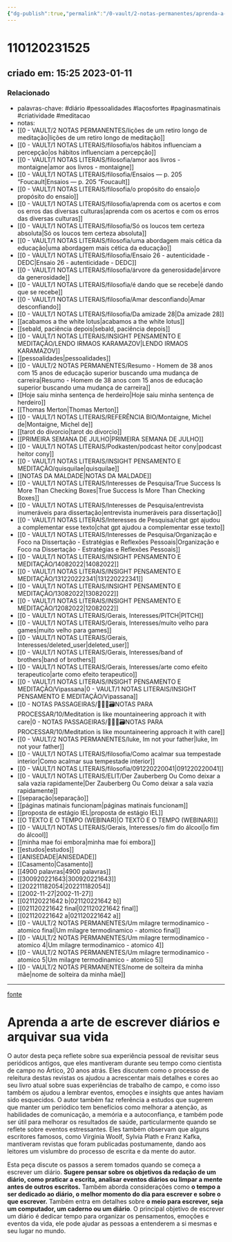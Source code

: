 ```yaml
---
{"dg-publish":true,"permalink":"/0-vault/2-notas-permanentes/aprenda-a-arte-de-escrever-diarios-e-arquivar-sua-vida/","tags":["permanente","diário","pessoalidades","laçosfortes","paginasmatinais","criatividade","meditacao"],"dgHomeLink":true,"dgShowLocalGraph":true,"dgShowFileTree":true,"dgEnableSearch":true,"noteIcon":""}
---
```


# 110120231525
## criado em: 15:25 2023-01-11

### Relacionado
- palavras-chave: #diário #pessoalidades #laçosfortes #paginasmatinais #criatividade #meditacao 
- notas: 
- [[0 - VAULT/2 NOTAS PERMANENTES/lições de um retiro longo de meditação\|lições de um retiro longo de meditação]]
- [[0 - VAULT/1 NOTAS LITERAIS/filosofia/os hábitos influenciam a percepção\|os hábitos influenciam a percepção]]
- [[0 - VAULT/1 NOTAS LITERAIS/filosofia/amor aos livros - montaigne\|amor aos livros - montaigne]]
- [[0 - VAULT/1 NOTAS LITERAIS/filosofia/Ensaios — p. 205 “Foucault\|Ensaios — p. 205 “Foucault]]
- [[0 - VAULT/1 NOTAS LITERAIS/filosofia/o propósito do ensaio\|o propósito do ensaio]]
- [[0 - VAULT/1 NOTAS LITERAIS/filosofia/aprenda com os acertos e com os erros das diversas culturas\|aprenda com os acertos e com os erros das diversas culturas]]
- [[0 - VAULT/1 NOTAS LITERAIS/filosofia/Só os loucos tem certeza absoluta\|Só os loucos tem certeza absoluta]]
- [[0 - VAULT/1 NOTAS LITERAIS/filosofia/uma abordagem mais cética da educação\|uma abordagem mais cética da educação]]
- [[0 - VAULT/1 NOTAS LITERAIS/filosofia/Ensaio 26 - autenticidade - DEDC\|Ensaio 26 - autenticidade - DEDC]]
- [[0 - VAULT/1 NOTAS LITERAIS/filosofia/árvore da generosidade\|árvore da generosidade]]
- [[0 - VAULT/1 NOTAS LITERAIS/filosofia/é dando que se recebe\|é dando que se recebe]]
- [[0 - VAULT/1 NOTAS LITERAIS/filosofia/Amar desconfiando\|Amar desconfiando]]
- [[0 - VAULT/1 NOTAS LITERAIS/filosofia/Da amizade 28\|Da amizade 28]]
- [[acabamos a the white lotus\|acabamos a the white lotus]]
- [[sebald, paciência depois\|sebald, paciência depois]]
- [[0 - VAULT/1 NOTAS LITERAIS/INSIGHT PENSAMENTO E MEDITAÇÃO/LENDO IRMAOS KARAMAZOV\|LENDO IRMAOS KARAMAZOV]]
- [[pessoalidades\|pessoalidades]]
- [[0 - VAULT/2 NOTAS PERMANENTES/Resumo - Homem de 38 anos com 15 anos de educação superior buscando uma mudança de carreira\|Resumo - Homem de 38 anos com 15 anos de educação superior buscando uma mudança de carreira]]
- [[Hoje saiu minha sentença de herdeiro\|Hoje saiu minha sentença de herdeiro]]
- [[Thomas Merton\|Thomas Merton]]
- [[0 - VAULT/1 NOTAS LITERAIS/REFERÊNCIA BIO/Montaigne, Michel de\|Montaigne, Michel de]]
- [[tarot do divorcio\|tarot do divorcio]]
- [[PRIMEIRA SEMANA DE JULHO\|PRIMEIRA SEMANA DE JULHO]]
- [[0 - VAULT/1 NOTAS LITERAIS/Podkasten/podcast heitor cony\|podcast heitor cony]]
- [[0 - VAULT/1 NOTAS LITERAIS/INSIGHT PENSAMENTO E MEDITAÇÃO/quisquilae\|quisquilae]]
- [[NOTAS DA MALDADE\|NOTAS DA MALDADE]]
- [[0 - VAULT/1 NOTAS LITERAIS/Interesses de Pesquisa/True Success Is More Than Checking Boxes\|True Success Is More Than Checking Boxes]]
- [[0 - VAULT/1 NOTAS LITERAIS/Interesses de Pesquisa/entrevista inumeráveis para dissertação\|entrevista inumeráveis para dissertação]]
- [[0 - VAULT/1 NOTAS LITERAIS/Interesses de Pesquisa/chat gpt ajudou a complementar esse texto\|chat gpt ajudou a complementar esse texto]]
- [[0 - VAULT/1 NOTAS LITERAIS/Interesses de Pesquisa/Organização e Foco na Dissertação - Estratégias e Reflexões Pessoais\|Organização e Foco na Dissertação - Estratégias e Reflexões Pessoais]]
- [[0 - VAULT/1 NOTAS LITERAIS/INSIGHT PENSAMENTO E MEDITAÇÃO/14082022\|14082022]]
- [[0 - VAULT/1 NOTAS LITERAIS/INSIGHT PENSAMENTO E MEDITAÇÃO/131220222341\|131220222341]]
- [[0 - VAULT/1 NOTAS LITERAIS/INSIGHT PENSAMENTO E MEDITAÇÃO/13082022\|13082022]]
- [[0 - VAULT/1 NOTAS LITERAIS/INSIGHT PENSAMENTO E MEDITAÇÃO/12082022\|12082022]]
- [[0 - VAULT/1 NOTAS LITERAIS/Gerais, Interesses/PITCH\|PITCH]]
- [[0 - VAULT/1 NOTAS LITERAIS/Gerais, Interesses/muito velho para games\|muito velho para games]]
- [[0 - VAULT/1 NOTAS LITERAIS/Gerais, Interesses/deleted_user\|deleted_user]]
- [[0 - VAULT/1 NOTAS LITERAIS/Gerais, Interesses/band of brothers\|band of brothers]]
- [[0 - VAULT/1 NOTAS LITERAIS/Gerais, Interesses/arte como efeito terapeutico\|arte como efeito terapeutico]]
- [[0 - VAULT/1 NOTAS LITERAIS/INSIGHT PENSAMENTO E MEDITAÇÃO/Vipassana\|0 - VAULT/1 NOTAS LITERAIS/INSIGHT PENSAMENTO E MEDITAÇÃO/Vipassana]]
- [[0 - NOTAS PASSAGEIRAS/👨🏻‍💻🗃️NOTAS PARA PROCESSAR/10/Meditation is like mountaineering approach it with care\|0 - NOTAS PASSAGEIRAS/👨🏻‍💻🗃️NOTAS PARA PROCESSAR/10/Meditation is like mountaineering approach it with care]]
- [[0 - VAULT/2 NOTAS PERMANENTES/luke, Im not your father\|luke, Im not your father]]
- [[0 - VAULT/1 NOTAS LITERAIS/filosofia/Como acalmar sua tempestade interior\|Como acalmar sua tempestade interior]]
- [[0 - VAULT/1 NOTAS LITERAIS/filosofia/091220220041\|091220220041]]
- [[0 - VAULT/1 NOTAS LITERAIS/ELIT/Der Zauberberg Ou Como deixar a sala vazia rapidamente\|Der Zauberberg Ou Como deixar a sala vazia rapidamente]]
- [[separação\|separação]]
- [[páginas matinais funcionam\|páginas matinais funcionam]]
- [[proposta de estágio IEL\|proposta de estágio IEL]]
- [[O TEXTO E O TEMPO (WEBINAR)\|O TEXTO E O TEMPO (WEBINAR)]]
- [[0 - VAULT/1 NOTAS LITERAIS/Gerais, Interesses/o fim do álcool\|o fim do álcool]]
- [[minha mae foi embora\|minha mae foi embora]]
- [[estudos\|estudos]]
- [[ANISEDADE\|ANISEDADE]]
- [[Casamento\|Casamento]]
- [[4900 palavras\|4900 palavras]]
- [[300920221643\|300920221643]]
- [[202211182054\|202211182054]]
- [[2002-11-27\|2002-11-27]]
- [[021120221642 b\|021120221642 b]]
- [[021120221642 final\|021120221642 final]]
- [[021120221642 a\|021120221642 a]]
- [[0 - VAULT/2 NOTAS PERMANENTES/Um milagre termodinamico - atomico final\|Um milagre termodinamico - atomico final]]
- [[0 - VAULT/2 NOTAS PERMANENTES/Um milagre termodinamico - atomico 4\|Um milagre termodinamico - atomico 4]]
- [[0 - VAULT/2 NOTAS PERMANENTES/Um milagre termodinamico - atomico 5\|Um milagre termodinamico - atomico 5]]
- [[0 - VAULT/2 NOTAS PERMANENTES/nome de solteira da minha mãe\|nome de solteira da minha mãe]]
---
[fonte](https://psyche.co/ideas/learn-the-art-of-journaling-and-archive-your-life)

# Aprenda a arte de escrever diários e arquivar sua vida

O autor desta peça reflete sobre sua experiência pessoal de revisitar seus periódicos antigos, que eles mantiveram durante seu tempo como cientista de campo no Ártico, 20 anos atrás. Eles discutem como o processo de releitura destas revistas os ajudou a acrescentar mais detalhes e cores ao seu livro atual sobre suas experiências de trabalho de campo, e como isso também os ajudou a lembrar eventos, emoções e insights que antes haviam sido esquecidos. O autor também faz referência a estudos que sugerem que manter um periódico tem benefícios como melhorar a atenção, as habilidades de comunicação, a memória e a autoconfiança, e também pode ser útil para melhorar os resultados de saúde, particularmente quando se reflete sobre eventos estressantes. Eles também observam que alguns escritores famosos, como Virginia Woolf, Sylvia Plath e Franz Kafka, mantiveram revistas que foram publicadas postumamente, dando aos leitores um vislumbre do processo de escrita e da mente do autor.

Esta peça discute os passos a serem tomados quando se começa a escrever um diário. **Sugere pensar sobre os objetivos da redação de um diário, como praticar a escrita, analisar eventos diários ou limpar a mente antes de outros escritos.** Também aborda considerações como **o tempo a ser dedicado ao diário, o melhor momento do dia para escrever e sobre o que escrever.** Também entra em detalhes sobre **o meio para escrever, seja um computador, um caderno ou um diário**. O principal objetivo de escrever um diário é dedicar tempo para organizar os pensamentos, emoções e eventos da vida, ele pode ajudar as pessoas a entenderem a si mesmas e seu lugar no mundo.